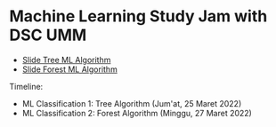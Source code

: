 # Machine Learning Study Jam with DSC UMM

- [Slide Tree ML Algorithm](https://docs.google.com/presentation/d/1FZkzAat5hA8HK2yEz1e8ra4sW5yilAB8zFN-pZxHwHM/edit?usp=sharing)
- [Slide Forest ML Algorithm](https://docs.google.com/presentation/d/1T4FpD0TJm1hQfghtFjul7W3vmY6nNuHmSkyUB5QJsEc/edit?usp=sharing)

Timeline:
- ML Classification 1: Tree Algorithm (Jum'at, 25 Maret 2022)
- ML Classification 2: Forest Algorithm (Minggu, 27 Maret 2022)

